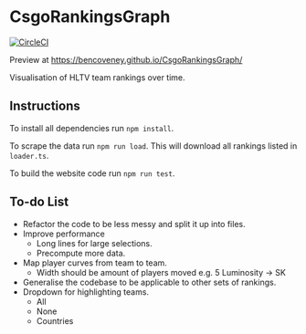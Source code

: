 CsgoRankingsGraph
=================

[![CircleCI](https://circleci.com/gh/bencoveney/CsgoRankingsGraph.svg?style=svg)](https://circleci.com/gh/bencoveney/CsgoRankingsGraph)

Preview at https://bencoveney.github.io/CsgoRankingsGraph/

Visualisation of HLTV team rankings over time.

Instructions
------------
To install all dependencies run `npm install`.

To scrape the data run `npm run load`. This will download all rankings listed in `loader.ts`.

To build the website code run `npm run test`.

To-do List
----------
- Refactor the code to be less messy and split it up into files.
- Improve performance
  - Long lines for large selections.
  - Precompute more data.
- Map player curves from team to team.
  - Width should be amount of players moved e.g. 5 Luminosity -> SK
- Generalise the codebase to be applicable to other sets of rankings.
- Dropdown for highlighting teams.
  - All
  - None
  - Countries
